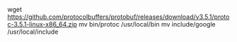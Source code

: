 


wget https://github.com/protocolbuffers/protobuf/releases/download/v3.5.1/protoc-3.5.1-linux-x86_64.zip
mv bin/protoc /usr/local/bin
mv include/google /usr/local/include
